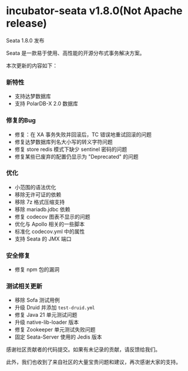 # incubator-seata v1.8.0(Not Apache release)
Seata 1.8.0 发布

Seata 是一款易于使用、高性能的开源分布式事务解决方案。

本次更新的内容如下：

### 新特性

- 支持达梦数据库
- 支持 PolarDB-X 2.0 数据库

### 修复的Bug

- 修复：在 XA 事务失败并回滚后，TC 错误地重试回滚的问题
- 修复达梦数据库列名大小写的转义字符问题
- 修复 store redis 模式下缺少 sentinel 密码的问题
- 修复某些已废弃的配置仍显示为 "Deprecated" 的问题

### 优化

- 小范围的语法优化
- 移除无许可证的依赖
- 移除 7z 格式压缩支持
- 移除 mariadb.jdbc 依赖
- 修复 codecov 图表不显示的问题
- 优化与 Apollo 相关的一些脚本
- 标准化 codecov.yml 中的属性
- 支持 Seata 的 JMX 端口

### 安全修复

- 修复 npm 包的漏洞

### 测试相关更新

- 移除 Sofa 测试用例
- 升级 Druid 并添加 `test-druid.yml`
- 修复 Java 21 单元测试问题
- 升级 native-lib-loader 版本
- 修复 Zookeeper 单元测试失败问题
- 固定 Seata-Server 使用的 Jedis 版本

感谢社区贡献者的代码提交。如果有未记录的贡献，请反馈给我们。

此外，我们也收到了来自社区的大量宝贵问题和建议，再次感谢大家的支持。